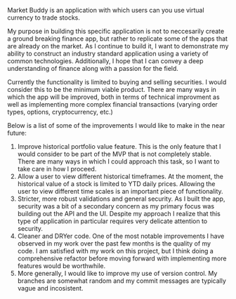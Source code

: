   Market Buddy is an application with which users can you use virtual currency to trade stocks. 

  My purpose in building this specific application is not to neccesarily create a ground breaking finance app, but rather to replicate some of the apps that are already on the market. As I continue to build it, I want to demonstrate my ability to construct an industry standard application using a variety of common technologies. Additionally, I hope that I can convey a deep understanding of finance along with a passion for the field.

  Currently the functionality is limited to buying and selling securities. I would consider this to be the minimum viable product. There are many ways in which the app will be improved, both in terms of technical improvment as well as implementing more complex financial transactions (varying order types, options, cryptocurrency, etc.)
  
  Below is a list of some of the improvements I would like to make in the near future:

1. Improve historical portfolio value feature. This is the only feature that I would consider to be part of the MVP that is not completely stable. There are many ways in which I could approach this task, so I want to take care in how I proceed.
2. Allow a user to view different historical timeframes. At the moment, the historical value of a stock is limited to YTD daily prices. Allowing the user to view different time scales is an important piece of functionality.
3. Stricter, more robust validations and general security. As I built the app, security was a bit of a secondary concern as my primary focus was building out the API and the UI. Despite my approach I realize that this type of application in particular requires very delicate attention to security. 
4. Cleaner and DRYer code. One of the most notable improvements I have observed in my work over the past few months is the quality of my code. I am satisfied with my work on this project, but I think doing a comprehensive refactor before moving forward with implementing more features would be worthwhile.
5. More generally, I would like to improve my use of version control. My branches are somewhat random and my commit messages are typically vague and incosistent.

 
